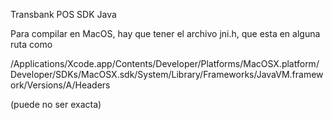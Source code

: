 Transbank POS SDK Java

Para compilar en MacOS, hay que tener el archivo jni.h, que esta en alguna ruta como

/Applications/Xcode.app/Contents/Developer/Platforms/MacOSX.platform/Developer/SDKs/MacOSX.sdk/System/Library/Frameworks/JavaVM.framework/Versions/A/Headers

(puede no ser exacta)